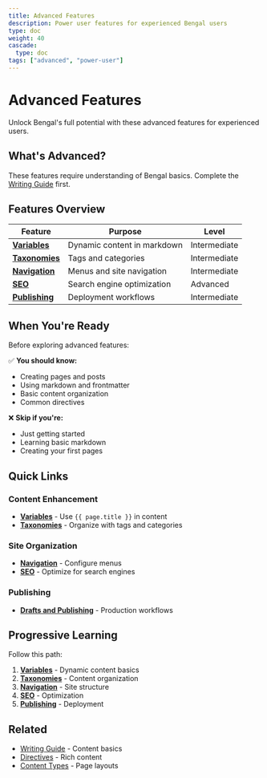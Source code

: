 ```yaml
---
title: Advanced Features
description: Power user features for experienced Bengal users
type: doc
weight: 40
cascade:
  type: doc
tags: ["advanced", "power-user"]
---
```


# Advanced Features

Unlock Bengal's full potential with these advanced features for experienced users.

## What's Advanced?

These features require understanding of Bengal basics. Complete the [Writing Guide](../writing/) first.

## Features Overview

| Feature | Purpose | Level |
|---------|---------|-------|
| **[Variables](variables.md)** | Dynamic content in markdown | Intermediate |
| **[Taxonomies](taxonomies.md)** | Tags and categories | Intermediate |
| **[Navigation](navigation.md)** | Menus and site navigation | Intermediate |
| **[SEO](seo.md)** | Search engine optimization | Advanced |
| **[Publishing](drafts-and-publishing.md)** | Deployment workflows | Intermediate |

## When You're Ready

Before exploring advanced features:

✅ **You should know:**
- Creating pages and posts
- Using markdown and frontmatter
- Basic content organization
- Common directives

❌ **Skip if you're:**
- Just getting started
- Learning basic markdown
- Creating your first pages

## Quick Links

### Content Enhancement
- **[Variables](variables.md)** - Use `{{ page.title }}` in content
- **[Taxonomies](taxonomies.md)** - Organize with tags and categories

### Site Organization
- **[Navigation](navigation.md)** - Configure menus
- **[SEO](seo.md)** - Optimize for search engines

### Publishing
- **[Drafts and Publishing](drafts-and-publishing.md)** - Production workflows

## Progressive Learning

Follow this path:

1. **[Variables](variables.md)** - Dynamic content basics
2. **[Taxonomies](taxonomies.md)** - Content organization
3. **[Navigation](navigation.md)** - Site structure
4. **[SEO](seo.md)** - Optimization
5. **[Publishing](drafts-and-publishing.md)** - Deployment

## Related

- [Writing Guide](../writing/) - Content basics
- [Directives](../directives/) - Rich content
- [Content Types](../content-types/) - Page layouts


